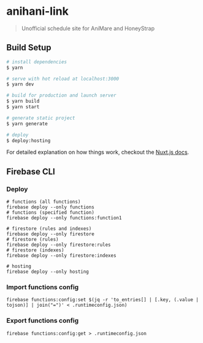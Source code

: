 # anihani-link

> Unofficial schedule site for AniMare and HoneyStrap

## Build Setup

``` bash
# install dependencies
$ yarn

# serve with hot reload at localhost:3000
$ yarn dev

# build for production and launch server
$ yarn build
$ yarn start

# generate static project
$ yarn generate

# deploy
$ deploy:hosting
```

For detailed explanation on how things work, checkout the [Nuxt.js docs](https://github.com/nuxt/nuxt.js).


## Firebase CLI

### Deploy
```
# functions (all functions)
firebase deploy --only functions
# functions (specified function)
firebase deploy --only functions:function1

# firestore (rules and indexes)
firebase deploy --only firestore
# firestore (rules)
firebase deploy --only firestore:rules
# firestore (indexes)
firebase deploy --only firestore:indexes

# hosting
firebase deploy --only hosting
```

### Import functions config
```
firebase functions:config:set $(jq -r 'to_entries[] | [.key, (.value | tojson)] | join("=")' < .runtimeconfig.json)
```

### Export functions config
```
firebase functions:config:get > .runtimeconfig.json
```

